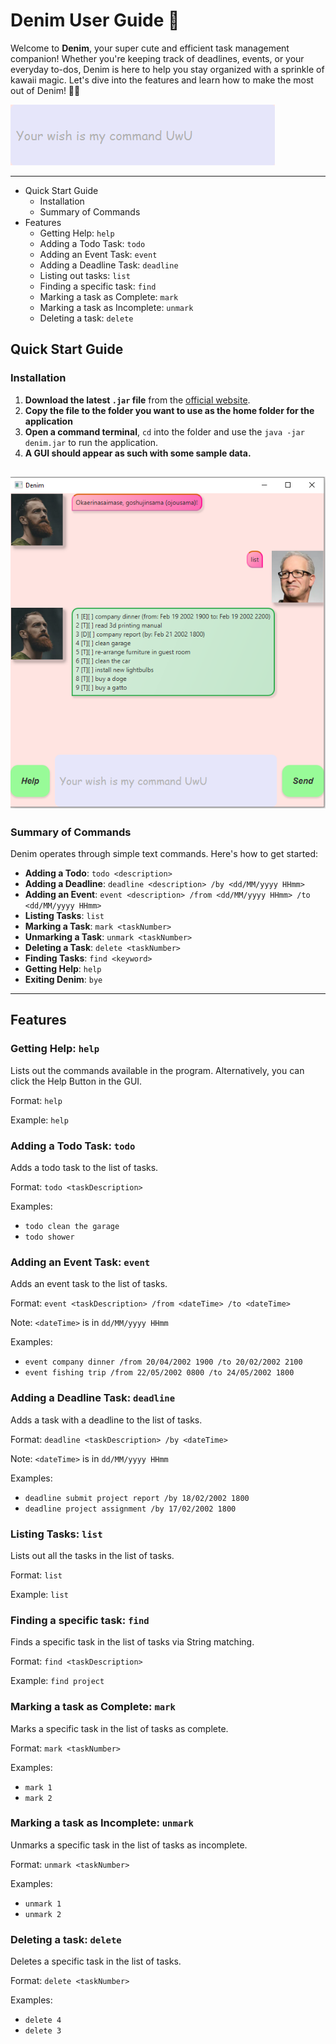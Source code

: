 # Denim User Guide 💖

Welcome to **Denim**, your super cute and efficient task management companion! Whether you're keeping track of deadlines, events, or your everyday to-dos, Denim is here to help you stay organized with a sprinkle of kawaii magic. Let's dive into the features and learn how to make the most out of Denim! 🌸✨

![img_1.png](img_1.png)

---

- Quick Start Guide
  - Installation
  - Summary of Commands
- Features
  - Getting Help: `help`
  - Adding a Todo Task: `todo`
  - Adding an Event Task: `event`
  - Adding a Deadline Task: `deadline`
  - Listing out tasks: `list`
  - Finding a specific task: `find`
  - Marking a task as Complete: `mark`
  - Marking a task as Incomplete: `unmark`
  - Deleting a task: `delete`

## Quick Start Guide

### Installation

1. **Download the latest `.jar` file** from the [official website](#).
2. **Copy the file to the folder you want to use as the home folder for the application**
3. **Open a command terminal**, `cd` into the folder and use the `java -jar denim.jar` to run the application.
4. **A GUI should appear as such with some sample data.**

![Capture.PNG](Ui.png)
---

### Summary of Commands

Denim operates through simple text commands. Here's how to get started:

- **Adding a Todo**: `todo <description>`
- **Adding a Deadline**: `deadline <description> /by <dd/MM/yyyy HHmm>`
- **Adding an Event**: `event <description> /from <dd/MM/yyyy HHmm> /to <dd/MM/yyyy HHmm>`
- **Listing Tasks**: `list`
- **Marking a Task**: `mark <taskNumber>`
- **Unmarking a Task**: `unmark <taskNumber>`
- **Deleting a Task**: `delete <taskNumber>`
- **Finding Tasks**: `find <keyword>`
- **Getting Help**: `help`
- **Exiting Denim**: `bye`

---

## Features

### Getting Help: `help`

Lists out the commands available in the program. Alternatively, you can click the Help Button in the GUI.

Format: `help`

Example: `help`

### Adding a Todo Task: `todo`

Adds a todo task to the list of tasks.

Format: `todo <taskDescription>`

Examples:
- `todo clean the garage`
- `todo shower`

### Adding an Event Task: `event`

Adds an event task to the list of tasks.

Format: `event <taskDescription> /from <dateTime> /to <dateTime>`

Note: `<dateTime>` is in `dd/MM/yyyy HHmm`

Examples:
- `event company dinner /from 20/04/2002 1900 /to 20/02/2002 2100`
- `event fishing trip /from 22/05/2002 0800 /to 24/05/2002 1800`

### Adding a Deadline Task: `deadline`

Adds a task with a deadline to the list of tasks.

Format: `deadline <taskDescription> /by <dateTime>`

Note: `<dateTime>` is in `dd/MM/yyyy HHmm`

Examples:
- `deadline submit project report /by 18/02/2002 1800`
- `deadline project assignment /by 17/02/2002 1800`

### Listing Tasks: `list`

Lists out all the tasks in the list of tasks.

Format: `list`

Example: `list`

### Finding a specific task: `find`

Finds a specific task in the list of tasks via String matching.

Format: `find <taskDescription>`

Example: `find project`


### Marking a task as Complete: `mark`

Marks a specific task in the list of tasks as complete.

Format: `mark <taskNumber>`

Examples:
- `mark 1`
- `mark 2`

### Marking a task as Incomplete: `unmark`

Unmarks a specific task in the list of tasks as incomplete.

Format: `unmark <taskNumber>`

Examples:
- `unmark 1`
- `unmark 2`

### Deleting a task: `delete`

Deletes a specific task in the list of tasks.

Format: `delete <taskNumber>`

Examples:
- `delete 4`
- `delete 3`


